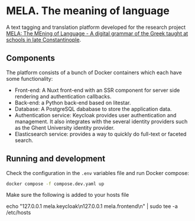 # MELA. The meaning of language

A text tagging and translation platform developed for the research project [MELA: The MEning of Language - A digital grammar of the Greek taught at schools in late Constantinople](https://research.flw.ugent.be/en/projects/mela-meaning-language-digital-grammar-greek-taught-schools-late-constantinople).

## Components

The platform consists of a bunch of Docker containers which each have some functionality:

* Front-end: A Nuxt front-end with an SSR component for server side rendering and authentication callbacks. 
* Back-end: a Python back-end based on litestar.
* Database: A PostgreSQL dababase to store the application data.
* Authentication service: Keycloak provides user authentication and management. It also integrates with the several identity providers such as the Ghent University identity provider.
* Elasticsearch service: provides a way to quickly do full-text or faceted search.

## Running and development

Check the configuration in the `.env` variables file and run Docker compose:

```sh
docker compose -f compose.dev.yaml up
```

Make sure the following is added to your hosts file

echo "127.0.0.1 mela.keycloak\n127.0.0.1 mela.frontend\n" | sudo tee -a /etc/hosts
